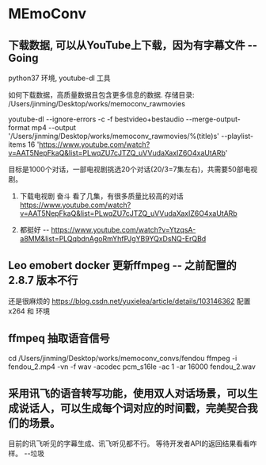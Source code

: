 # MEmoConv

## 下载数据, 可以从YouTube上下载，因为有字幕文件 --Going
python37 环境, youtube-dl 工具

如何下载数据，高质量数据且包含更多信息的数据.
存储目录:
/Users/jinming/Desktop/works/memoconv_rawmovies

youtube-dl --ignore-errors -c -f bestvideo+bestaudio --merge-output-format mp4 --output '/Users/jinming/Desktop/works/memoconv_rawmovies/%(title)s' --playlist-items 16 'https://www.youtube.com/watch?v=AAT5NepFkaQ&list=PLwqZU7cJTZQ_uVVudaXaxIZ6O4xaUtARb'

目标是1000个对话，一部电视剧挑选20个对话(20/3=7集左右)，共需要50部电视剧。

1. 下载电视剧 奋斗 看了几集，有很多质量比较高的对话
https://www.youtube.com/watch?v=AAT5NepFkaQ&list=PLwqZU7cJTZQ_uVVudaXaxIZ6O4xaUtARb

2. 都挺好 --
https://www.youtube.com/watch?v=YtzqsA-a8MM&list=PLQqbdnAgoRmYhfPJgYB9YQxDsNQ-ErQBd


## Leo emobert docker 更新ffmpeg -- 之前配置的 2.8.7 版本不行
还是很麻烦的
https://blog.csdn.net/yuxielea/article/details/103146362
配置 x264 和 环境

## ffmpeq 抽取语音信号
cd /Users/jinming/Desktop/works/memoconv_convs/fendou
ffmpeg -i fendou_2.mp4 -vn -f wav -acodec pcm_s16le -ac 1 -ar 16000 fendou_2.wav

## 采用讯飞的语音转写功能，使用双人对话场景，可以生成说话人，可以生成每个词对应的时间戳，完美契合我们的场景。
目前的讯飞听见的字幕生成、讯飞听见都不行。
等待开发者API的返回结果看看咋样。 --垃圾